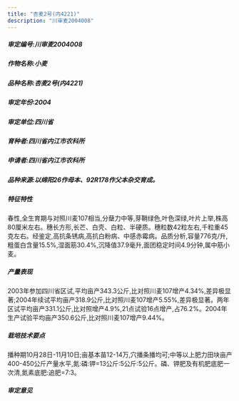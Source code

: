 ```yaml
---
title: "杏麦2号(内4221)"
description: "川审麦2004008"
---
```

##### 审定编号:川审麦2004008

##### 作物名称:小麦

##### 品种名称:杏麦2号(内4221)

##### 审定年份:2004

##### 审定单位:四川省

##### 育种者:四川省内江市农科所

##### 申请者:四川省内江市农科所

##### 品种来源:以绵阳26作母本、92R178作父本杂交育成。

##### 特征特性
春性,全生育期与对照川麦107相当,分蘖力中等,芽鞘绿色,叶色深绿,叶片上举,株高80厘米左右。穗长方形,长芒、白壳、白粒、半硬质。穗粒数42粒左右,千粒重45克左右。经鉴定,高抗条锈病,高抗白粉病、中感赤霉病。品质分析,容量776克/升,粗蛋白含量15.5%,湿面筋30.4%,沉降值37.9毫升,面团稳定时间4.9分钟,属中筋小麦。

##### 产量表现
2003年参加四川省区试,平均亩产343.3公斤,比对照川麦107增产4.34%,差异极显著;2004年续试平均亩产318.9公斤,比对照川麦107增产5.55%,差异极显著。两年区试平均亩产331.1公斤,比对照增产4.9%,21点试验16点增产,占76.2%。2004年生产试验平均亩产350.6公斤,比对照川麦107增产9.44%。

##### 栽培技术要点
播种期10月28日-11月10日;亩基本苗12-14万,穴播条播均可;中等以上肥力田块亩产400-450公斤产量水平,氮:磷:钾=13公斤:5公斤:5公斤。磷、钾肥及有机肥底肥一次清,氮素底肥:追肥=7:3。

##### 审定意见

